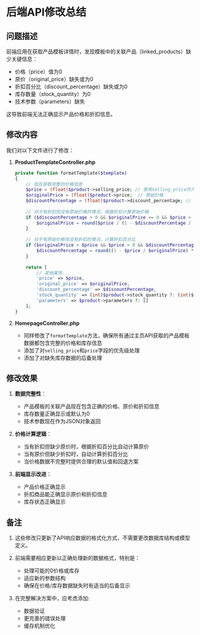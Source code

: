 # 后端API修改总结

## 问题描述

前端应用在获取产品模板详情时，发现模板中的关联产品（linked_products）缺少关键信息：
- 价格（price）值为0
- 原价（original_price）缺失或为0
- 折扣百分比（discount_percentage）缺失或为0
- 库存数量（stock_quantity）为0
- 技术参数（parameters）缺失

这导致前端无法正确显示产品价格和折扣信息。

## 修改内容

我们对以下文件进行了修改：

1. **ProductTemplateController.php**
   ```php
   private function formatTemplate($template)
   {
       // 现在获取完整的价格信息
       $price = (float)$product->selling_price; // 使用selling_price作为主要价格
       $originalPrice = (float)$product->price;  // 原始价格
       $discountPercentage = (float)$product->discount_percentage; // 折扣百分比
       
       // 对于有折扣但没有原始价格的情况，根据折扣计算原始价格
       if ($discountPercentage > 0 && $originalPrice <= 0 && $price > 0) {
           $originalPrice = round($price / (1 - $discountPercentage / 100), 2);
       }
       
       // 对于有原始价格但没有折扣的情况，计算折扣百分比
       if ($originalPrice > $price && $price > 0 && $discountPercentage <= 0) {
           $discountPercentage = round((1 - $price / $originalPrice) * 100, 2);
       }
       
       return [
           // 其他属性...
           'price' => $price,
           'original_price' => $originalPrice,
           'discount_percentage' => $discountPercentage,
           'stock_quantity' => (int)$product->stock_quantity ?: (int)$product->stock,
           'parameters' => $product->parameters ?: []
       ];
   }
   ```

2. **HomepageController.php**
   - 同样修改了`formatTemplate`方法，确保所有通过主页API获取的产品模板数据都包含完整的价格和库存信息
   - 添加了对`selling_price`和`price`字段的优先级处理
   - 添加了对缺失库存数据的后备处理

## 修改效果

1. **数据完整性**：
   - 产品模板的关联产品现在包含正确的价格、原价和折扣信息
   - 库存数量正确显示或默认为0
   - 技术参数现在作为JSON对象返回

2. **价格计算逻辑**：
   - 当有折扣但缺少原价时，根据折扣百分比自动计算原价
   - 当有原价但缺少折扣时，自动计算折扣百分比
   - 当价格数据不完整时提供合理的默认值和回退方案

3. **前端显示改进**：
   - 产品价格正确显示
   - 折扣商品能正确显示原价和折扣信息
   - 库存状态正确显示

## 备注

1. 这些修改只更新了API响应数据的格式化方式，不需要更改数据库结构或模型定义。

2. 前端需要相应更新以正确处理新的数据格式，特别是：
   - 处理可能的0价格或库存
   - 适应新的参数结构
   - 确保在价格/库存数据缺失时有适当的后备显示

3. 在完整解决方案中，应考虑添加:
   - 数据验证
   - 更完善的错误处理
   - 缓存机制优化 